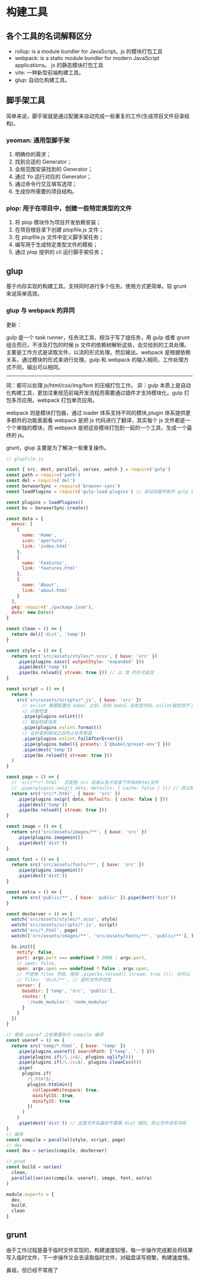 # 构建工具

## 各个工具的名词解释区分

- rollup: is a module bundler for JavaScript。js 的模块打包工具
- webpack: is a static module bundler for modern JavaScript applications。 js 的静态模块打包工具
- vite: 一种新型前端构建工具。
- glup: 自动化构建工具。

## 脚手架工具

简单来说，脚手架就是通过配置来自动完成一些重复的工作(生成项目文件目录结构)。

### yeoman: 通用型脚手架

1. 明确你的需求；
2. 找到合适的 Generator；
3. 全局范围安装找到的 Generator；
4. 通过 Yo 运行对应的 Generator；
5. 通过命令行交互填写选项；
6. 生成你所需要的项目结构。

### plop: 用于在项目中，创建一些特定类型的文件

1. 将 plop 模块作为项目开发依赖安装；
2. 在项目根目录下创建 plopfile.js 文件；
3. 在 plopfile.js 文件中定义脚手架任务；
4. 编写用于生成特定类型文件的模板；
5. 通过 plop 提供的 cli 运行脚手架任务；

## glup

基于内存实现的构建工具。支持同时进行多个任务。使用方式更简单。较 grunt 来说简单高效。

### glup 与 webpack 的异同

更新：

gulp 是一个 task runner，任务流工具，相当于写了组任务，用 gulp 或者 grunt 组合而已，不涉及打包的时候 js 文件的依赖树解析这些，会交给别的工具处理。主要是工作方式是读取文件，以流的形式处理，然后输出。webpack 是根据依赖关系，通过模块的形式来进行处理。gulp 和 webpack 的输入相同，工作处理方式不同，输出可以相同。

---

同：都可以处理 js/html/css/img/font 的压缩打包工作。
异：gulp 本质上是自动化构建工具，更加注重规范前端开发流程而需要通过插件才支持模块化。gulp 打包多页应用。webpack 打包单页应用。

webpack 则是模块打包器，通过 loader 体系支持不同的模块,plugin 体系提供更多额外的功能表面看 webpack 是把 js 代码进行了翻译，其实每个 js 文件都是一个个单独的模块，而 webpack 是把这些模块打包到一起的一个工具，生成一个最终的 js。

grunt，glup 主要是为了解决一些重复操作。

```js
// glupfile.js

const { src, dest, parallel, series, watch } = require('gulp')
const path = require('path')
const del = require('del')
const borwserSync = require('browser-sync')
const loadPlugins = require('gulp-load-plugins') // 自动加载所有的 gulp 插件

const plugins = loadPlugins()
const bs = borwserSync.create()

const data = {
  menus: [
    {
      name: 'Home',
      icon: 'aperture',
      link: 'index.html'
    },
    {
      name: 'Features',
      link: 'features.html'
    },
    {
      name: 'About',
      link: 'about.html'
    }
  ],
  pkg: require('./package.json'),
  date: new Date()
}

const clean = () => {
  return del(['dist', 'temp'])
}

const style = () => {
  return src('src/assets/styles/*.scss', { base: 'src' })
    .pipe(plugins.sass({ outputStyle: 'expanded' }))
    .pipe(dest('temp'))
    .pipe(bs.reload({ stream: true })) // 以 流 的形式返回
}

const script = () => {
  return (
    src('src/assets/scripts/*.js', { base: 'src' })
      // eslint 需要配置在 babel 之前，否则 bebal 会改变代码，eslint就检测不了源代码
      // 只做检查
      .pipe(plugins.eslint())
      // 输出检查信息
      .pipe(plugins.eslint.format())
      // 在检查到错误之后终止任务管道
      .pipe(plugins.eslint.failAfterError())
      .pipe(plugins.babel({ presets: ['@babel/preset-env'] }))
      .pipe(dest('temp'))
      .pipe(bs.reload({ stream: true }))
  )
}

const page = () => {
  // 'src/**/*.html'  匹配到 src 目录以及子目录下所有的html文件
  // .pipe(plugins.swig({ data, defaults: { cache: false } })) // 防止模板缓存导致页面不能及时更新
  return src('src/*.html', { base: 'src' })
    .pipe(plugins.swig({ data, defaults: { cache: false } }))
    .pipe(dest('temp'))
    .pipe(bs.reload({ stream: true }))
}

const image = () => {
  return src('src/assets/images/**', { base: 'src' })
    .pipe(plugins.imagemin())
    .pipe(dest('dist'))
}

const font = () => {
  return src('src/assets/fonts/**', { base: 'src' })
    .pipe(plugins.imagemin())
    .pipe(dest('dist'))
}

const extra = () => {
  return src('public/**', { base: 'public' }).pipe(dest('dist'))
}

const devServer = () => {
  watch('src/assets/styles/*.scss', style)
  watch('src/assets/scripts/*.js', script)
  watch('src/*.html', page)
  watch(['src/assets/images/**', 'src/assets/fonts/**', 'public/**'], bs.reload)

  bs.init({
    notify: false,
    port: argv.port === undefined ? 2080 : argv.port,
    // open: false,
    open: argv.open === undefined ? false : argv.open,
    // 不使用 files 字段，使用 .pipe(bs.reload({ stream: true })); 也可以
    // files: 'dist/**', // 监听文件的改变
    server: {
      baseDir: ['temp', 'src', 'public'],
      routes: {
        '/node_modules': 'node_modules'
      }
    }
  })
}

// 使用 useref 之前需要执行 compile 编译
const useref = () => {
  return src('temp/*.html', { base: 'temp' })
    .pipe(plugins.useref({ searchPath: ['temp', '.'] }))
    .pipe(plugins.if(/\.js$/, plugins.uglify()))
    .pipe(plugins.if(/\.css$/, plugins.cleanCss()))
    .pipe(
      plugins.if(
        /\.html$/,
        plugins.htmlmin({
          collapseWhitespace: true,
          minifyCSS: true,
          minifyJS: true
        })
      )
    )
    .pipe(dest('dist')) // 这里文件名最好不要跟 dist 相同，防止文件读写冲突
}
// 编译
const compile = parallel(style, script, page)
// dev
const dev = series(compile, devServer)

// prod
const build = series(
  clean,
  parallel(series(compile, useref), image, font, extra)
)

module.exports = {
  dev,
  build,
  clean
}
```

## grunt

由于工作过程是基于临时文件实现的，构建速度较慢，每一步操作完成都会将结果写入临时文件，下一步操作又会去读取临时文件，对磁盘读写频繁，构建速度慢。

鼻祖，但已经不常用了
